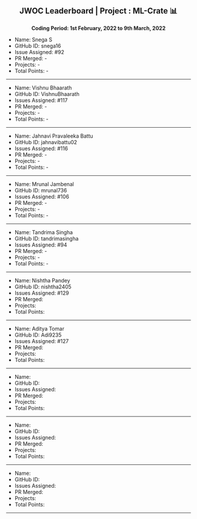 
<div align = 'center'>
  <h2> JWOC Leaderboard | Project : ML-Crate 📊 </h2>
  <p><b> Coding Period: 1st February, 2022 to 9th March, 2022 </b></p>
  </div>
  
  - Name: Snega S
  - GitHub ID: snega16
  - Issue Assigned: #92
  - PR Merged: -
  - Projects: -
  - Total Points: -

---------------------------------------------------------
- Name: Vishnu Bhaarath
- GitHub ID: VishnuBhaarath
- Issues Assigned: #117
- PR Merged: -
- Projects: - 
- Total Points: -

----------------------------------------------------------
- Name: Jahnavi Pravaleeka Battu
- GitHub ID: jahnavibattu02
- Issues Assigned: #116
- PR Merged: -
- Projects: -
- Total Points: -

----------------------------------------------------------
- Name: Mrunal Jambenal
- GitHub ID: mrunal736
- Issues Assigned: #106
- PR Merged: -
- Projects: - 
- Total Points: -

----------------------------------------------------------
- Name: Tandrima Singha
- GitHub ID: tandrimasingha
- Issues Assigned: #94
- PR Merged: -
- Projects: -
- Total Points: -

----------------------------------------------------------- 
- Name: Nishtha Pandey
- GitHub ID: nishtha2405
- Issues Assigned: #129
- PR Merged:
- Projects:
- Total Points:

----------------------------------------------------------
- Name: Aditya Tomar
- GitHub ID: Adi9235
- Issues Assigned: #127
- PR Merged:
- Projects:
- Total Points:

----------------------------------------------------------
- Name:
- GitHub ID:
- Issues Assigned:
- PR Merged:
- Projects:
- Total Points:

----------------------------------------------------------
- Name:
- GitHub ID:
- Issues Assigned:
- PR Merged:
- Projects:
- Total Points:

----------------------------------------------------------
- Name:
- GitHub ID:
- Issues Assigned:
- PR Merged:
- Projects:
- Total Points:

----------------------------------------------------------
